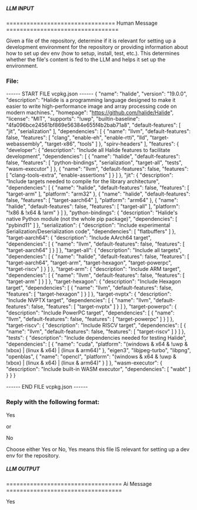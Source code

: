 ##### LLM INPUT #####
================================ Human Message =================================

Given a file of the repository, determine if it is relevant for setting up a development environment for the repository or providing information about how to set up dev env (how to setup, install, test, etc.). This determines whether the file's content is fed to the LLM and helps it set up the environment.

### File:
------ START FILE vcpkg.json ------
{
  "name": "halide",
  "version": "19.0.0",
  "description": "Halide is a programming language designed to make it easier to write high-performance image and array processing code on modern machines.",
  "homepage": "https://github.com/halide/Halide",
  "license": "MIT",
  "supports": "!uwp",
  "builtin-baseline": "4fa096bce24561bf869e56384e655f4b2bab71a8",
  "default-features": [
    "jit",
    "serialization"
  ],
  "dependencies": [
    {
      "name": "llvm",
      "default-features": false,
      "features": [
        "clang",
        "enable-eh",
        "enable-rtti",
        "lld",
        "target-webassembly",
        "target-x86",
        "tools"
      ]
    },
    "spirv-headers"
  ],
  "features": {
    "developer": {
      "description": "Include all Halide features to facilitate development",
      "dependencies": [
        {
          "name": "halide",
          "default-features": false,
          "features": [
            "python-bindings",
            "serialization",
            "target-all",
            "tests",
            "wasm-executor"
          ]
        },
        {
          "name": "llvm",
          "default-features": false,
          "features": [
            "clang-tools-extra",
            "enable-assertions"
          ]
        }
      ]
    },
    "jit": {
      "description": "Include targets needed to compile for the library architecture",
      "dependencies": [
        {
          "name": "halide",
          "default-features": false,
          "features": [
            "target-arm"
          ],
          "platform": "arm32"
        },
        {
          "name": "halide",
          "default-features": false,
          "features": [
            "target-aarch64"
          ],
          "platform": "arm64"
        },
        {
          "name": "halide",
          "default-features": false,
          "features": [
            "target-all"
          ],
          "platform": "!x86 & !x64 & !arm"
        }
      ]
    },
    "python-bindings": {
      "description": "Halide's native Python module (not the whole pip package)",
      "dependencies": [
        "pybind11"
      ]
    },
    "serialization": {
      "description": "Include experimental Serialization/Deserialization code",
      "dependencies": [
        "flatbuffers"
      ]
    },
    "target-aarch64": {
      "description": "Include AArch64 target",
      "dependencies": [
        {
          "name": "llvm",
          "default-features": false,
          "features": [
            "target-aarch64"
          ]
        }
      ]
    },
    "target-all": {
      "description": "Include all targets",
      "dependencies": [
        {
          "name": "halide",
          "default-features": false,
          "features": [
            "target-aarch64",
            "target-arm",
            "target-hexagon",
            "target-powerpc",
            "target-riscv"
          ]
        }
      ]
    },
    "target-arm": {
      "description": "Include ARM target",
      "dependencies": [
        {
          "name": "llvm",
          "default-features": false,
          "features": [
            "target-arm"
          ]
        }
      ]
    },
    "target-hexagon": {
      "description": "Include Hexagon target",
      "dependencies": [
        {
          "name": "llvm",
          "default-features": false,
          "features": [
            "target-hexagon"
          ]
        }
      ]
    },
    "target-nvptx": {
      "description": "Include NVPTX target",
      "dependencies": [
        {
          "name": "llvm",
          "default-features": false,
          "features": [
            "target-nvptx"
          ]
        }
      ]
    },
    "target-powerpc": {
      "description": "Include PowerPC target",
      "dependencies": [
        {
          "name": "llvm",
          "default-features": false,
          "features": [
            "target-powerpc"
          ]
        }
      ]
    },
    "target-riscv": {
      "description": "Include RISCV target",
      "dependencies": [
        {
          "name": "llvm",
          "default-features": false,
          "features": [
            "target-riscv"
          ]
        }
      ]
    },
    "tests": {
      "description": "Include dependencies needed for testing Halide",
      "dependencies": [
        {
          "name": "cuda",
          "platform": "(windows & x64 & !uwp & !xbox) | (linux & x64) | (linux & arm64)"
        },
        "eigen3",
        "libjpeg-turbo",
        "libpng",
        "openblas",
        {
          "name": "opencl",
          "platform": "(windows & x64 & !uwp & !xbox) | (linux & x64) | (linux & arm64)"
        }
      ]
    },
    "wasm-executor": {
      "description": "Include built-in WASM executor",
      "dependencies": [
        "wabt"
      ]
    }
  }
}

------ END FILE vcpkg.json ------

### Reply with the following format:

<rel>Yes</rel>

or

<rel>No</rel>

Choose either Yes or No, Yes means this file IS relevant for setting up a dev env for the repository.

##### LLM OUTPUT #####
================================== Ai Message ==================================

<rel>Yes</rel>